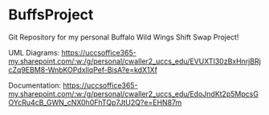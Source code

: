 # BuffsProject
Git Repository for my personal Buffalo Wild Wings Shift Swap Project!

UML Diagrams:
https://uccsoffice365-my.sharepoint.com/:w:/g/personal/cwaller2_uccs_edu/EVUXTI30zBxHnrjBRjcZq9EBM8-WnbKOPdxllqPef-BisA?e=kdX1Xf

Documentation:
https://uccsoffice365-my.sharepoint.com/:w:/g/personal/cwaller2_uccs_edu/EdoJndKt2p5MpcsGOYcRu4cB_GWN_cNX0h0FhTQp7JtU2Q?e=EHN87m
